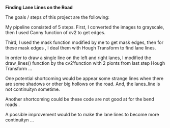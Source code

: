 

**Finding Lane Lines on the Road**

The goals / steps of this project are the following:



My pipeline consisted of 5 steps. First, I converted the images to grayscale, then I used Canny function of cv2 to get edges.

Third, I used  the mask function modified by me to get mask edges, then for these mask edges , I deal them with Hough Transform to find lane lines.

In order to draw a single line on the left and right lanes, I modified the draw_lines() function by the cv2'function with 2 pionts from last step Hough Transform ...




One potential shortcoming would be appear some strange lines  when there are some shadows or other big hollows on the road. And, the lanes_line is not continuityn sometime.

Another shortcoming could be these code are not good at for the bend roads .




A possible improvement would be to make the lane lines to become more continuityn ...



